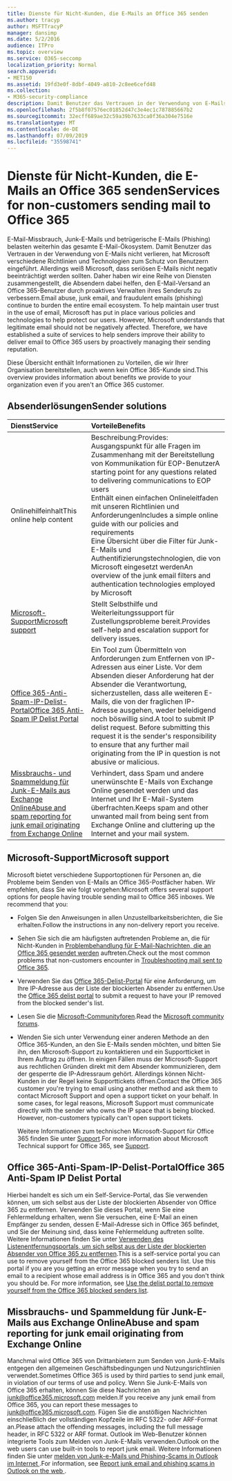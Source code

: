 ```yaml
---
title: Dienste für Nicht-Kunden, die E-Mails an Office 365 senden
ms.author: tracyp
author: MSFTTracyP
manager: dansimp
ms.date: 5/2/2016
audience: ITPro
ms.topic: overview
ms.service: O365-seccomp
localization_priority: Normal
search.appverid:
- MET150
ms.assetid: 19fd3e0f-8dbf-4049-a810-2c8ee6cefd48
ms.collection:
- M365-security-compliance
description: Damit Benutzer das Vertrauen in der Verwendung von E-Mails nicht verlieren, hat Microsoft verschiedene Richtlinien und Technologien zum Schutz von Benutzern eingeführt.
ms.openlocfilehash: 2f5b8f07576ec01852d47c3e4ec1c787885667b2
ms.sourcegitcommit: 32ecff689ae32c59a39b7633ca0f36a304e7516e
ms.translationtype: MT
ms.contentlocale: de-DE
ms.lasthandoff: 07/09/2019
ms.locfileid: "35598741"
---
```

# <a name="services-for-non-customers-sending-mail-to-office-365"></a><span data-ttu-id="f1bc3-103">Dienste für Nicht-Kunden, die E-Mails an Office 365 senden</span><span class="sxs-lookup"><span data-stu-id="f1bc3-103">Services for non-customers sending mail to Office 365</span></span>
  
<span data-ttu-id="f1bc3-p101">E-Mail-Missbrauch, Junk-E-Mails und betrügerische E-Mails (Phishing) belasten weiterhin das gesamte E-Mail-Ökosystem. Damit Benutzer das Vertrauen in der Verwendung von E-Mails nicht verlieren, hat Microsoft verschiedene Richtlinien und Technologien zum Schutz von Benutzern eingeführt. Allerdings weiß Microsoft, dass seriösen E-Mails nicht negativ beeinträchtigt werden sollten. Daher haben wir eine Reihe von Diensten zusammengestellt, die Absendern dabei helfen, den E-Mail-Versand an Office 365-Benutzer durch proaktives Verwalten ihres Senderufs zu verbessern.</span><span class="sxs-lookup"><span data-stu-id="f1bc3-p101">Email abuse, junk email, and fraudulent emails (phishing) continue to burden the entire email ecosystem. To help maintain user trust in the use of email, Microsoft has put in place various policies and technologies to help protect our users. However, Microsoft understands that legitimate email should not be negatively affected. Therefore, we have established a suite of services to help senders improve their ability to deliver email to Office 365 users by proactively managing their sending reputation.</span></span>
  
<span data-ttu-id="f1bc3-108">Diese Übersicht enthält Informationen zu Vorteilen, die wir Ihrer Organisation bereitstellen, auch wenn kein Office 365-Kunde sind.</span><span class="sxs-lookup"><span data-stu-id="f1bc3-108">This overview provides information about benefits we provide to your organization even if you aren't an Office 365 customer.</span></span>
  
## <a name="sender-solutions"></a><span data-ttu-id="f1bc3-109">Absenderlösungen</span><span class="sxs-lookup"><span data-stu-id="f1bc3-109">Sender solutions</span></span>
<span data-ttu-id="f1bc3-110"><a name="sectionSection0"> </a></span><span class="sxs-lookup"><span data-stu-id="f1bc3-110"></span></span>

|<span data-ttu-id="f1bc3-111">**Dienst**</span><span class="sxs-lookup"><span data-stu-id="f1bc3-111">**Service**</span></span>|<span data-ttu-id="f1bc3-112">**Vorteile**</span><span class="sxs-lookup"><span data-stu-id="f1bc3-112">**Benefits**</span></span>|
|:-----|:-----|
|<span data-ttu-id="f1bc3-113">Onlinehilfeinhalt</span><span class="sxs-lookup"><span data-stu-id="f1bc3-113">This online help content</span></span>  <br/> | <span data-ttu-id="f1bc3-114">Beschreibung:</span><span class="sxs-lookup"><span data-stu-id="f1bc3-114">Provides:</span></span>  <br/>  <span data-ttu-id="f1bc3-115">Ausgangspunkt für alle Fragen im Zusammenhang mit der Bereitstellung von Kommunikation für EOP-Benutzer</span><span class="sxs-lookup"><span data-stu-id="f1bc3-115">A starting point for any questions related to delivering communications to EOP users</span></span>  <br/>  <span data-ttu-id="f1bc3-116">Enthält einen einfachen Onlineleitfaden mit unseren Richtlinien und Anforderungen</span><span class="sxs-lookup"><span data-stu-id="f1bc3-116">Includes a simple online guide with our policies and requirements</span></span>  <br/>  <span data-ttu-id="f1bc3-117">Eine Übersicht über die Filter für Junk-E-Mails und Authentifizierungstechnologien, die von Microsoft eingesetzt werden</span><span class="sxs-lookup"><span data-stu-id="f1bc3-117">An overview of the junk email filters and authentication technologies employed by Microsoft</span></span>  <br/> |
|[<span data-ttu-id="f1bc3-118">Microsoft-Support</span><span class="sxs-lookup"><span data-stu-id="f1bc3-118">Microsoft support</span></span>](services-for-non-customers.md#AboutSupport) <br/> |<span data-ttu-id="f1bc3-119">Stellt Selbsthilfe und Weiterleitungssupport für Zustellungsprobleme bereit.</span><span class="sxs-lookup"><span data-stu-id="f1bc3-119">Provides self-help and escalation support for delivery issues.</span></span>  <br/> |
|[<span data-ttu-id="f1bc3-120">Office 365-Anti-Spam-IP-Delist-Portal</span><span class="sxs-lookup"><span data-stu-id="f1bc3-120">Office 365 Anti-Spam IP Delist Portal</span></span>](services-for-non-customers.md#DelistPortal) <br/> |<span data-ttu-id="f1bc3-p102">Ein Tool zum Übermitteln von Anforderungen zum Entfernen von IP-Adressen aus einer Liste. Vor dem Absenden dieser Anforderung hat der Absender die Verantwortung, sicherzustellen, dass alle weiteren E-Mails, die von der fraglichen IP-Adresse ausgehen, weder beleidigend noch böswillig sind.</span><span class="sxs-lookup"><span data-stu-id="f1bc3-p102">A tool to submit IP delist request. Before submitting this request it is the sender's responsibility to ensure that any further mail originating from the IP in question is not abusive or malicious.</span></span>  <br/> |
|[<span data-ttu-id="f1bc3-123">Missbrauchs- und Spammeldung für Junk-E-Mails aus Exchange Online</span><span class="sxs-lookup"><span data-stu-id="f1bc3-123">Abuse and spam reporting for junk email originating from Exchange Online</span></span>](services-for-non-customers.md#ReportOurJunk) <br/> |<span data-ttu-id="f1bc3-124">Verhindert, dass Spam und andere unerwünschte E-Mails von Exchange Online gesendet werden und das Internet und Ihr E-Mail-System überfrachten.</span><span class="sxs-lookup"><span data-stu-id="f1bc3-124">Keeps spam and other unwanted mail from being sent from Exchange Online and cluttering up the Internet and your mail system.</span></span>  <br/> |
   
## <a name="microsoft-support"></a><span data-ttu-id="f1bc3-125">Microsoft-Support</span><span class="sxs-lookup"><span data-stu-id="f1bc3-125">Microsoft support</span></span>
<span data-ttu-id="f1bc3-126"><a name="AboutSupport"> </a></span><span class="sxs-lookup"><span data-stu-id="f1bc3-126"></span></span>

<span data-ttu-id="f1bc3-p103">Microsoft bietet verschiedene Supportoptionen für Personen an, die Probleme beim Senden von E-Mails an Office 365-Postfächer haben. Wir empfehlen, dass Sie wie folgt vorgehen:</span><span class="sxs-lookup"><span data-stu-id="f1bc3-p103">Microsoft offers several support options for people having trouble sending mail to Office 365 inboxes. We recommend that you:</span></span>
  
- <span data-ttu-id="f1bc3-129">Folgen Sie den Anweisungen in allen Unzustellbarkeitsberichten, die Sie erhalten.</span><span class="sxs-lookup"><span data-stu-id="f1bc3-129">Follow the instructions in any non-delivery report you receive.</span></span>
    
- <span data-ttu-id="f1bc3-130">Sehen Sie sich die am häufigsten auftretenden Probleme an, die für Nicht-Kunden in [Problembehandlung für E-Mail-Nachrichten, die an Office 365 gesendet werden](troubleshooting-mail-sent-to-office-365.md) auftreten.</span><span class="sxs-lookup"><span data-stu-id="f1bc3-130">Check out the most common problems that non-customers encounter in [Troubleshooting mail sent to Office 365](troubleshooting-mail-sent-to-office-365.md).</span></span>
    
- <span data-ttu-id="f1bc3-131">Verwenden Sie das [Office 365-Delist-Portal](https://sender.office.com) für eine Anforderung, um Ihre IP-Adresse aus der Liste der blockierten Absender zu entfernen.</span><span class="sxs-lookup"><span data-stu-id="f1bc3-131">Use the [Office 365 delist portal](https://sender.office.com) to submit a request to have your IP removed from the blocked sender's list.</span></span> 
    
- <span data-ttu-id="f1bc3-132">Lesen Sie die [Microsoft-Communityforen](https://community.office365.com/en-us/f/).</span><span class="sxs-lookup"><span data-stu-id="f1bc3-132">Read the [Microsoft community forums](https://community.office365.com/en-us/f/).</span></span>
    
- <span data-ttu-id="f1bc3-p104">Wenden Sie sich unter Verwendung einer anderen Methode an den Office 365-Kunden, an den Sie E-Mails senden möchten, und bitten Sie ihn, den Microsoft-Support zu kontaktieren und ein Supportticket in Ihrem Auftrag zu öffnen. In einigen Fällen muss der Microsoft-Support aus rechtlichen Gründen direkt mit dem Absender kommunizieren, dem der gesperrte die IP-Adressraum gehört. Allerdings können Nicht-Kunden in der Regel keine Supporttickets öffnen.</span><span class="sxs-lookup"><span data-stu-id="f1bc3-p104">Contact the Office 365 customer you're trying to email using another method and ask them to contact Microsoft Support and open a support ticket on your behalf. In some cases, for legal reasons, Microsoft Support must communicate directly with the sender who owns the IP space that is being blocked. However, non-customers typically can't open support tickets.</span></span>
    
     <span data-ttu-id="f1bc3-136">Weitere Informationen zum technischen Microsoft-Support für Office 365 finden Sie unter [Support](https://technet.microsoft.com/library/office-365-support.aspx).</span><span class="sxs-lookup"><span data-stu-id="f1bc3-136">For more information about Microsoft Technical support for Office 365, see [Support](https://technet.microsoft.com/library/office-365-support.aspx).</span></span>
    
## <a name="office-365-anti-spam-ip-delist-portal"></a><span data-ttu-id="f1bc3-137">Office 365-Anti-Spam-IP-Delist-Portal</span><span class="sxs-lookup"><span data-stu-id="f1bc3-137">Office 365 Anti-Spam IP Delist Portal</span></span>
<span data-ttu-id="f1bc3-138"><a name="DelistPortal"> </a></span><span class="sxs-lookup"><span data-stu-id="f1bc3-138"></span></span>

<span data-ttu-id="f1bc3-p105">Hierbei handelt es sich um ein Self-Service-Portal, das Sie verwenden können, um sich selbst aus der Liste der blockierten Absender von Office 365 zu entfernen. Verwenden Sie dieses Portal, wenn Sie eine Fehlermeldung erhalten, wenn Sie versuchen, eine E-Mail an einen Empfänger zu senden, dessen E-Mail-Adresse sich in Office 365 befindet, und Sie der Meinung sind, dass keine Fehlermeldung auftreten sollte. Weitere Informationen finden Sie unter [Verwenden des Listenentfernungsportals, um sich selbst aus der Liste der blockierten Absender von Office 365 zu entfernen](use-the-delist-portal-to-remove-yourself-from-the-office-365-blocked-senders-lis.md).</span><span class="sxs-lookup"><span data-stu-id="f1bc3-p105">This is a self-service portal you can use to remove yourself from the Office 365 blocked senders list. Use this portal if you are you getting an error message when you try to send an email to a recipient whose email address is in Office 365 and you don't think you should be. For more information, see [Use the delist portal to remove yourself from the Office 365 blocked senders list](use-the-delist-portal-to-remove-yourself-from-the-office-365-blocked-senders-lis.md).</span></span>
  
## <a name="abuse-and-spam-reporting-for-junk-email-originating-from-exchange-online"></a><span data-ttu-id="f1bc3-142">Missbrauchs- und Spammeldung für Junk-E-Mails aus Exchange Online</span><span class="sxs-lookup"><span data-stu-id="f1bc3-142">Abuse and spam reporting for junk email originating from Exchange Online</span></span>
<span data-ttu-id="f1bc3-143"><a name="ReportOurJunk"> </a></span><span class="sxs-lookup"><span data-stu-id="f1bc3-143"></span></span>

<span data-ttu-id="f1bc3-144">Manchmal wird Office 365 von Drittanbietern zum Senden von Junk-E-Mails entgegen den allgemeinen Geschäftsbedingungen und Nutzungsrichtlinien verwendet.</span><span class="sxs-lookup"><span data-stu-id="f1bc3-144">Sometimes Office 365 is used by third parties to send junk email, in violation of our terms of use and policy.</span></span> <span data-ttu-id="f1bc3-145">Wenn Sie Junk-E-Mails von Office 365 erhalten, können Sie diese Nachrichten an [junk@office365.microsoft.com](mailto:junk@office365.microsoft.com) melden.</span><span class="sxs-lookup"><span data-stu-id="f1bc3-145">If you receive any junk email from Office 365, you can report these messages to [junk@office365.microsoft.com](mailto:junk@office365.microsoft.com).</span></span> <span data-ttu-id="f1bc3-146">Fügen Sie die anstößigen Nachrichten einschließlich der vollständigen Kopfzeile im RFC 5322- oder ARF-Format an.</span><span class="sxs-lookup"><span data-stu-id="f1bc3-146">Please attach the offending messages, including the full message header, in RFC 5322 or ARF format.</span></span> <span data-ttu-id="f1bc3-147">Outlook im Web-Benutzer können integrierte Tools zum Melden von Junk-E-Mails verwenden.</span><span class="sxs-lookup"><span data-stu-id="f1bc3-147">Outlook on the web users can use built-in tools to report junk email.</span></span> <span data-ttu-id="f1bc3-148">Weitere Informationen finden Sie unter [melden von Junk-e-Mails und Phishing-Scams in Outlook im Internet ](report-junk-email-and-phishing-scams-in-outlook-on-the-web-eop.md).</span><span class="sxs-lookup"><span data-stu-id="f1bc3-148">For information, see [Report junk email and phishing scams in Outlook on the web ](report-junk-email-and-phishing-scams-in-outlook-on-the-web-eop.md).</span></span>
  

